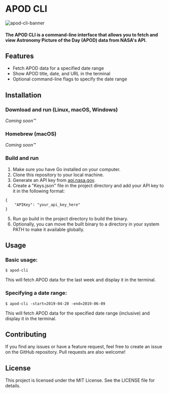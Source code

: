 # APOD CLI

![apod-cli-banner](https://user-images.githubusercontent.com/47460844/218305479-4f015d26-9cbe-40f6-ab4f-77a71416b385.png)
#### The APOD CLI is a command-line interface that allows you to fetch and view Astronomy Picture of the Day (APOD) data from NASA's API.

## Features
- Fetch APOD data for a specified date range
- Show APOD title, date, and URL in the terminal
- Optional command-line flags to specify the date range

## Installation
### Download and run (Linux, macOS, Windows)
*Coming soon™*
### Homebrew (macOS)
*Coming soon™*
### Build and run
1. Make sure you have Go installed on your computer.
2. Clone this repository to your local machine.
3. Generate an API key from [api.nasa.gov](https://api.nasa.gov/#signUp).
4. Create a "Keys.json" file in the project directory and add your API key to it in the following format:
```
{
    "APIKey": "your_api_key_here"
}
```
5. Run go build in the project directory to build the binary.
6. Optionally, you can move the built binary to a directory in your system PATH to make it available globally.

## Usage
### Basic usage:
```
$ apod-cli
```
This will fetch APOD data for the last week and display it in the terminal.

### Specifying a date range:
```
$ apod-cli -start=2019-04-20 -end=2019-06-09
```
This will fetch APOD data for the specified date range (inclusive) and display it in the terminal.

## Contributing
If you find any issues or have a feature request, feel free to create an issue on the GitHub repository. Pull requests are also welcome!

## License
This project is licensed under the MIT License. See the LICENSE file for details.
